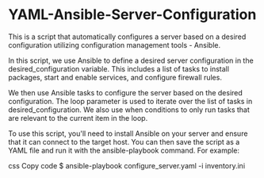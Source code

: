 # YAML-Ansible-Server-Configuration
This is a script that automatically configures a server based on a desired configuration utilizing configuration management tools - Ansible.


In this script, we use Ansible to define a desired server configuration in the desired_configuration variable. This includes a list of tasks to install packages, start and enable services, and configure firewall rules.

We then use Ansible tasks to configure the server based on the desired configuration. The loop parameter is used to iterate over the list of tasks in desired_configuration. We also use when conditions to only run tasks that are relevant to the current item in the loop.

To use this script, you'll need to install Ansible on your server and ensure that it can connect to the target host. You can then save the script as a YAML file and run it with the ansible-playbook command. For example:

css
Copy code
$ ansible-playbook configure_server.yaml -i inventory.ini
